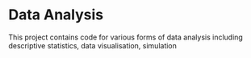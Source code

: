 # Data Analysis
This project contains code for various forms of data analysis including descriptive statistics, data visualisation, simulation
